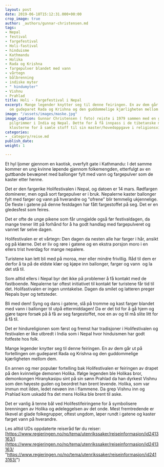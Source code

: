 ```yaml
---
layout: post
date: 2019-06-18T15:12:31.000+00:00
crop_image: true
author: _authors/gunnar-christensen.md
tags:
- Nepal
- festival
- fargefestival
- Holi-fastival
- hinduisme
- Kathmandu
- Holika
- Rada og Krishna
- fargepulver blandet med vann
- vårtegn
- bålbrenning
- indiske myter
- " hindumyter"
- Vishnu
- Prahlad
title: Holi - Fargefestival i Nepal
excerpt: Mange legender knytter seg til denne feiringen. En av dem går ut på fortellingen
  om gudeparet Rada og Krishna og den guddommelige kjærligheten mellom dem.
image: "/assets/images/maske.jpg"
image_caption: Gunnar Christensen ( foto) reiste i 1979 sammen med en gruppe europeiske
  pilgrimmer i India og Nepal. Dette for å få innpass i de tibetanske miljøene og
  klosterne for å samle stoff til sin master/hovedoppgave i religionsvitenskap.
categories:
- _category/reise.md
publish_date: 
weight: 1

---
```

Et hyl ljomer gjennom en kaotisk, overfylt gate i Kathmandu: I det samme kommer en ung kvinne løpende gjennom folkemengden, etterfulgt av en guttbande bevæpnet med ballonger fylt med vann og fargepulver som de kaster etter henne.

Det er den fargerike Holifestivalen i Nepal, og datoen er 14 mars. Rødfargen dominerer, men også sort fargepulver er i bruk. Nepalerne kaster ballonger fylt med farger og vann på hverandre og "ofrene" blir temmelig ukjennelige. De fleste i gatene på denne festdagen har fått fargestoffet på seg. Det er en gledesfest som feires.

Det er ofte de unge pikene som får unngjelde også før festivaldagen, da mange trener litt på forhånd for å ha godt handlag med fargepulveret og vannet før selve dagen.

Holifestivalen er et vårtegn: Den dagen da nesten alle har farger i hår, ansikt og på klærne. Det er liv og røre i gatene og en ekstra porsjon moro i en ellers trist hverdag for mange nepalere.

Turistene kan lett bli med på moroa, mer eller mindre frivillig. Råd til dem er derfor å ta på de eldste klær og kjøpe inn ballonger, farger og vann ­ og la det stå til.

Som alltid ellers i Nepal byr det ikke på problemer å få kontakt med de fastboende. Nepalerne tar oftest initiativet til kontakt før turistene får tid til det. Holifastivalen er ingen unntakelse. Dagen da smilet og latteren preger Nepals byer og tettsteder.

Bli med dem! Syng og dans i gatene, slå på tromme og kast farger blandet med vann i ballonger til utpå ettermiddagen! Da er det tid for å gå hjem og gjøre tapre forsøk på å få av seg fargestoffet, noe en av og til må slite litt for å få til.

Det er hindureligionen som først og fremst har tradisjoner i Holifestivalen og festivalen er like utbredt i India som i Nepal hvor hinduismen har godt fotfeste hos folk.

Mange legender knytter seg til denne feiringen. En av dem går ut på fortellingen om gudeparet Rada og Krishna og den guddommelige kjærligheten mellom dem.

En annen og mer populær fortelling bak Holifestivalen er feiringen av drapet på den kvinnelige demonen Holika. Ifølge legenden ble Holikas bror, demonkongen Hiranykasipu sint på sin sønn Prahlad da han dyrkest Vishnu som den høyeste guden og beordret han brent levende. Holika, som var immun mot ilden, ledet nevøen inn i flammene. Da grep Vishnu inn og Prahlad kom uskadd fra det mens Holika ble brent til aske.

Det er vanlig å tenne bål ved Holifestifeiringene for å symbolisere brenningen av Holika og ødeleggelsen av det onde. Mest fremtredende er likevel at glade folkegrupper, oftest ungdom, løper rundt i gatene og kaster farget vann på hverandre.

Les alltid UDs oppdaterte reiseråd før du reiser:  
[https://www.regjeringen.no/no/tema/utenrikssaker/reiseinformasjon/id2413163/](https://www.regjeringen.no/no/tema/utenrikssaker/reiseinformasjon/id2413163/ "https://www.regjeringen.no/no/tema/utenrikssaker/reiseinformasjon/id2413163/")